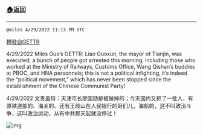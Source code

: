 ###  [:house:返回](README.md)
---


`@miles 4/29/2022 11:13 PM UTC`

[轉發自GETTR](https://gettr.com/post/p17noid87de)

4/29/2022 Miles Guo’s GETTR: Liao Guoxun, the mayor of Tianjin, was executed; a bunch of people got arrested this morning, including those who worked at the Ministry of Railways, Customs Office, Wang Qishan’s buddies at PBOC, and HNA personnels; this is not a political infighting, it’s indeed the “political movement,” which has never been stopped since the establishment of the Chinese Communist Party!

4/29/2022 文贵盖特：天津市长廖国勋是被做掉的；今天国内又抓了一批人，有原铁道部的、海关的、还有王岐山在人民银行的哥们儿，海航的，这不叫政治斗争，这叫政治运动，从有中共那天起就没停过！


![img](https://media.gettr.com/group5/getter/2022/04/29/23/2f62b7eb-8985-db74-15d7-f7ad14b63550/out.jpg)
